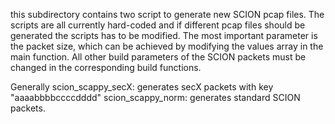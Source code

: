 this subdirectory contains two script to generate new SCION pcap files.
The scripts are all currently hard-coded and if different pcap files should be generated
the scripts has to be modified. The most important parameter is the packet size, 
which can be achieved by modifying the values array in the main function.
All other build parameters of the SCION packets must be changed in the corresponding build functions.

Generally
scion_scappy_secX: generates secX packets with key "aaaabbbbccccdddd"
scion_scappy_norm: generates standard SCION packets.